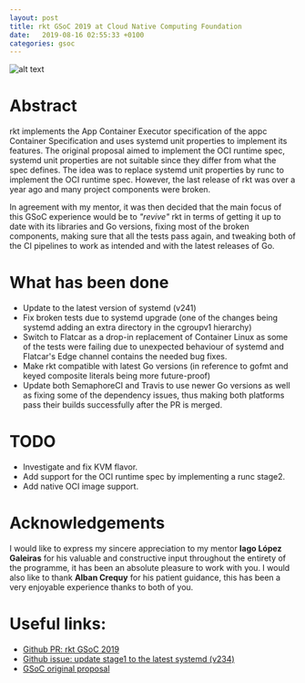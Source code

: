 ```yaml
---
layout: post
title: rkt GSoC 2019 at Cloud Native Computing Foundation
date:   2019-08-16 02:55:33 +0100
categories: gsoc
---
```

![alt text](https://github.com/apg258/apg258.github.io/raw/master/images/gsoc.png)

# Abstract
rkt implements the App Container Executor specification of the appc Container Specification and uses systemd unit properties to implement its features. The original proposal aimed to implement the OCI runtime spec, systemd unit properties are not suitable since they differ from what the spec defines. The idea was to replace systemd unit properties by runc to implement the OCI runtime spec. However, the last release of rkt was over a year ago and many project components were broken. 

In agreement with my mentor, it was then decided that the main focus of this GSoC experience would be to _"revive"_ rkt in terms of getting it up to date with its libraries and Go versions, fixing most of the broken components, making sure that all the tests pass again, and tweaking both of the CI pipelines to work as intended and with the latest releases of Go.




# What has been done
* Update to the latest version of systemd (v241)
* Fix broken tests due to systemd upgrade (one of the changes being systemd adding an extra directory in the cgroupv1 hierarchy)
* Switch to Flatcar as a drop-in replacement of Container Linux as some of the tests were failing due to unexpected behaviour of systemd and Flatcar's Edge channel contains the needed bug fixes.
* Make rkt compatible with latest Go versions (in reference to gofmt and keyed composite literals being more future-proof)
* Update both SemaphoreCI and Travis to use newer Go versions as well as fixing some of the dependency issues, thus making both platforms pass their builds successfully after the PR is merged.


# TODO
* Investigate and fix KVM flavor.
* Add support for the OCI runtime spec by implementing a runc stage2.
* Add native OCI image support.

# Acknowledgements
I  would  like  to  express my  sincere  appreciation to my mentor **Iago López Galeiras** for his valuable and constructive input throughout the entirety of the programme, it has been an absolute pleasure to work with you. I would also like to thank **Alban Crequy** for his patient guidance, this has been a very enjoyable experience thanks to both of you.


# Useful links:
* [Github PR: rkt GSoC 2019][gsoc-pr]
* [Github issue: update stage1 to the latest systemd (v234)][systemd-issue]
* [GSoC original proposal][gsoc-proposal]


[gsoc-pr]: https://github.com/rkt/rkt/pull/4002
[systemd-issue]: https://github.com/rkt/rkt/issues/3790
[gsoc-proposal]: https://summerofcode.withgoogle.com/projects/#6025059808837632